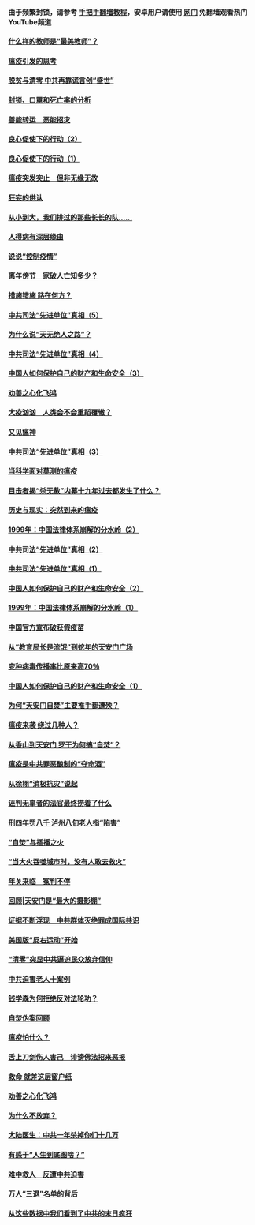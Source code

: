 #### 由于频繁封锁，请参考 [手把手翻墙教程](https://github.com/gfw-breaker/guides/wiki/)，安卓用户请使用 [网门](https://github.com/gfw-breaker/nogfw/blob/master/dl.md?t=03062300) 免翻墙观看热门YouTube频道 

#### [什么样的教师是“最美教师”？](../pages/19/421755.md?t=03062300) 

#### [瘟疫引发的思考](../pages/19/421594.md?t=03062300) 

#### [脱贫与清零 中共再靠谎言创“盛世”](../pages/19/421590.md?t=03062300) 

#### [封锁、口罩和死亡率的分析](../pages/19/421495.md?t=03062300) 

#### [善能转运　恶能招灾](../pages/19/421334.md?t=03062300) 

#### [良心促使下的行动（2）](../pages/19/421361.md?t=03062300) 

#### [良心促使下的行动（1）](../pages/19/421302.md?t=03062300) 

#### [瘟疫突发突止　但非无缘无故](../pages/19/421281.md?t=03062300) 

#### [狂妄的供认](../pages/19/421199.md?t=03062300) 

#### [从小到大，我们排过的那些长长的队……](../pages/19/421243.md?t=03062300) 

#### [人得病有深层缘由](../pages/19/420864.md?t=03062300) 

#### [说说“控制疫情”](../pages/19/420831.md?t=03062300) 

#### [离年傍节　家破人亡知多少？](../pages/19/420563.md?t=03062300) 

#### [措施错施  路在何方？](../pages/19/420076.md?t=03062300) 

#### [中共司法“先进单位”真相（5）](../pages/19/419453.md?t=03062300) 

#### [为什么说“天无绝人之路”？](../pages/19/419618.md?t=03062300) 

#### [中共司法“先进单位”真相（4）](../pages/19/419452.md?t=03062300) 

#### [中国人如何保护自己的财产和生命安全（3）](../pages/19/419405.md?t=03062300) 

#### [劝善之心化飞鸿](../pages/19/418758.md?t=03062300) 

#### [大疫汹汹　人类会不会重蹈覆辙？](../pages/19/419691.md?t=03062300) 

#### [又见瘟神](../pages/19/419225.md?t=03062300) 

#### [中共司法“先进单位”真相（3）](../pages/19/419451.md?t=03062300) 

#### [当科学面对莫测的瘟疫](../pages/19/419625.md?t=03062300) 

#### [目击者揭“杀无赦”内幕十九年过去都发生了什么？](../pages/19/419617.md?t=03062300) 

#### [历史与现实：突然到来的瘟疫](../pages/19/419619.md?t=03062300) 

#### [1999年：中国法律体系崩解的分水岭（2）](../pages/19/419455.md?t=03062300) 

#### [中共司法“先进单位”真相（2）](../pages/19/419450.md?t=03062300) 

#### [中共司法“先进单位”真相（1）](../pages/19/419449.md?t=03062300) 

#### [中国人如何保护自己的财产和生命安全（2）](../pages/19/419404.md?t=03062300) 

#### [1999年：中国法律体系崩解的分水岭（1）](../pages/19/419454.md?t=03062300) 

#### [中国官方宣布破获假疫苗](../pages/19/419504.md?t=03062300) 

#### [从“教育局长是流氓”到蛇年的天安门广场](../pages/19/419470.md?t=03062300) 

#### [变种病毒传播率比原来高70％](../pages/19/419456.md?t=03062300) 

#### [中国人如何保护自己的财产和生命安全（1）](../pages/19/419403.md?t=03062300) 

#### [为何“天安门自焚”主要推手都遭殃？](../pages/19/419348.md?t=03062300) 

#### [瘟疫来袭 绕过几种人？](../pages/19/419349.md?t=03062300) 

#### [从香山到天安门 罗干为何搞“自焚”？](../pages/19/419270.md?t=03062300) 

#### [瘟疫是中共罪恶酿制的“夺命酒”](../pages/19/419223.md?t=03062300) 

#### [从徐栩“消极抗灾”说起](../pages/19/419224.md?t=03062300) 

#### [诬判无辜者的法官最终捞着了什么](../pages/19/419268.md?t=03062300) 

#### [刑四年罚八千 泸州八旬老人指“陷害”](../pages/19/419232.md?t=03062300) 

#### [“自焚”与插播之火](../pages/19/419226.md?t=03062300) 

#### [“当大火吞噬城市时，没有人敢去救火”](../pages/19/419077.md?t=03062300) 

#### [年关来临　冤判不停](../pages/19/419093.md?t=03062300) 

#### [回顾|天安门是“最大的摄影棚”](../pages/19/380866.md?t=03062300) 

#### [证据不断浮现　中共群体灭绝罪成国际共识](../pages/19/419031.md?t=03062300) 

#### [美国版“反右运动”开始](../pages/19/419030.md?t=03062300) 

#### [“清零”突显中共逼迫民众放弃信仰](../pages/19/418995.md?t=03062300) 

#### [中共迫害老人十案例](../pages/19/418831.md?t=03062300) 

#### [钱学森为何拒绝反对法轮功？](../pages/19/418905.md?t=03062300) 

#### [自焚伪案回顾](../pages/19/418799.md?t=03062300) 

#### [瘟疫怕什么？](../pages/19/418800.md?t=03062300) 

#### [舌上刀剑伤人害己　诽谤佛法招来恶报](../pages/19/418731.md?t=03062300) 

#### [救命 就差这层窗户纸](../pages/19/418706.md?t=03062300) 

#### [劝善之心化飞鸿](../pages/19/416766.md?t=03062300) 

#### [为什么不放弃？](../pages/19/418691.md?t=03062300) 

#### [大陆医生：中共一年杀掉你们十几万](../pages/19/418670.md?t=03062300) 

#### [有感于“人生到底图啥？”](../pages/19/418624.md?t=03062300) 

#### [难中救人　反遭中共迫害](../pages/19/418414.md?t=03062300) 

#### [万人“三退”名单的背后](../pages/19/418505.md?t=03062300) 

#### [从这些数据中我们看到了中共的末日疯狂](../pages/19/418420.md?t=03062300) 


